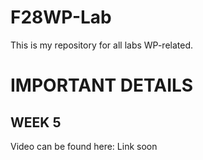 # F28WP-Lab
This is my repository for all labs WP-related. 

# IMPORTANT DETAILS
## WEEK 5
Video can be found here: Link soon
